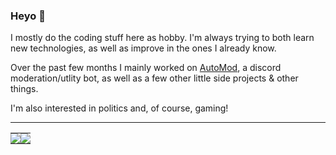 ### Heyo 👋

I mostly do the coding stuff here as hobby. I'm always trying to both learn new technologies, as well as improve in the ones I already know.

Over the past few months I mainly worked on [AutoMod](https://discord.com/oauth2/authorize?client_id=697487580522086431&scope=bot&permissions=403041534), a discord moderation/utlity bot, as well as a few other little side projects & other things.

I'm also interested in politics and, of course, gaming!

---

<table>
  <tr>
    <td style="padding: 0; width=50%">
        <img src="https://github-readme-stats.vercel.app/api/?username=xezzz&show_icons=true&title_color=4F8CC9&text_color=9f9f9f&bg_color=00000000&hide_border=true&icon_color=4F8CC9&hide_title=true&count_private=true"/>
    </td>
    <td style="padding: 0; width=50%">
        <img src="https://github-readme-stats.vercel.app/api/top-langs/?username=xezzz&show_icons=true&title_color=4F8CC9&text_color=9f9f9f&bg_color=00000000&hide_border=true&icon_color=00000000&count_private=true"/>
    </td>
  </tr>
</table>
